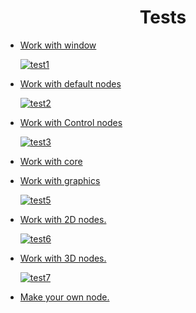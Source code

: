 <h1 align="center">Tests</h1>

- [Work with window](https://github.com/Ethosa/nodesnim/blob/nightly/tests/test1.nim)
  
  [![test1](https://user-images.githubusercontent.com/49402667/136655791-7a2f8b93-a76a-42cf-bada-ee8cb23df658.png)](https://github.com/Ethosa/nodesnim/blob/nightly/tests/test1.nim)
- [Work with default nodes](https://github.com/Ethosa/nodesnim/blob/nightly/tests/test2.nim)
  
  [![test2](https://user-images.githubusercontent.com/49402667/136655905-bb1d4e83-ff2f-49a9-908d-45877a2be706.png)](https://github.com/Ethosa/nodesnim/blob/nightly/tests/test2.nim)
- [Work with Control nodes](https://github.com/Ethosa/nodesnim/blob/nightly/tests/test3.nim)

  [![test3](https://user-images.githubusercontent.com/49402667/136655975-ceb7cf35-7400-42cf-bb78-07f0e355ad99.png)](https://github.com/Ethosa/nodesnim/blob/nightly/tests/test3.nim)
- [Work with core](https://github.com/Ethosa/nodesnim/blob/nightly/tests/test4.nim)

- [Work with graphics](https://github.com/Ethosa/nodesnim/blob/nightly/tests/test5.nim)

  [![test5](https://user-images.githubusercontent.com/49402667/136656020-dd29843d-faad-481a-a431-dd252cc91eff.png)](https://github.com/Ethosa/nodesnim/blob/nightly/tests/test5.nim)
- [Work with 2D nodes.](https://github.com/Ethosa/nodesnim/blob/nightly/tests/test6.nim)

  [![test6](https://user-images.githubusercontent.com/49402667/136656056-f87ce658-131b-490b-b975-85f143a14b8e.png)](https://github.com/Ethosa/nodesnim/blob/nightly/tests/test6.nim)
- [Work with 3D nodes.](https://github.com/Ethosa/nodesnim/blob/nightly/tests/test7.nim)

  [![test7](https://user-images.githubusercontent.com/49402667/136656082-d09dd623-40f7-4a01-99d2-407d2055a1bf.png)](https://github.com/Ethosa/nodesnim/blob/nightly/tests/test7.nim)
- [Make your own node.](https://github.com/Ethosa/nodesnim/blob/nightly/tests/test8.nim)
